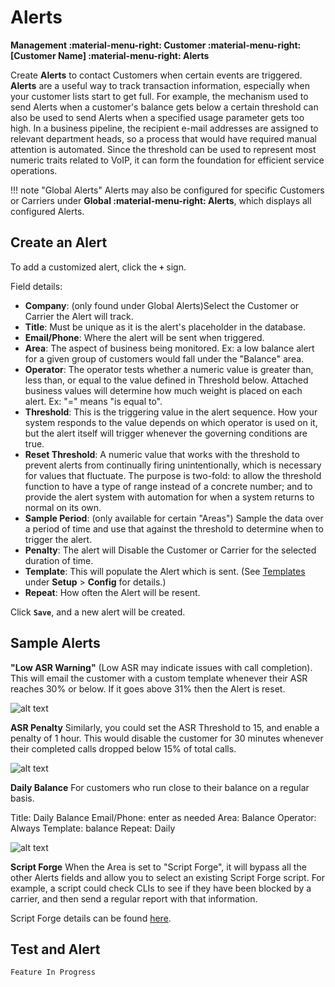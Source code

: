 # Alerts
**Management :material-menu-right: Customer :material-menu-right: [Customer Name] :material-menu-right: Alerts**

Create **Alerts** to contact Customers when certain events are triggered. **Alerts** are a useful way to track transaction information, especially when your customer lists start to get full.  For example, the mechanism used to send Alerts when a customer's balance gets below a certain threshold can also be used to send Alerts when a specified usage parameter gets too high.  In a business pipeline, the recipient e-mail addresses are assigned to relevant department heads, so a process that would have required manual attention is automated. Since the threshold can be used to represent most numeric traits related to VoIP, it can form the foundation for efficient service operations.

!!! note "Global Alerts"
    Alerts may also be configured for specific Customers or Carriers under **Global :material-menu-right: Alerts**, which displays all configured Alerts.

## Create an Alert
To add a customized alert, click the **`+`** sign. 

Field details:

* **Company**: (only found under Global Alerts)Select the Customer or Carrier the Alert will track.
* **Title**: Must be unique as it is the alert's placeholder in the database.
* **Email/Phone**: Where the alert will be sent when triggered.
* **Area**: The aspect of business being monitored. Ex: a low balance alert for a given group of customers would fall under the "Balance" area.
* **Operator**: The operator tests whether a numeric value is greater than, less than, or equal to the value defined in Threshold below. Attached business values will determine how much weight is placed on each alert. Ex: "=" means "is equal to".
* **Threshold**: This is the triggering value in the alert sequence.  How your system responds to the value depends on which operator is used on it, but the alert itself will trigger whenever the governing conditions are true.
* **Reset Threshold**: A numeric value that works with the threshold to prevent alerts from continually firing unintentionally, which is necessary for values that fluctuate. The purpose is two-fold: to allow the threshold function to have a type of range instead of a concrete number; and to provide the alert system with automation for when a system returns to normal on its own.
* **Sample Period**: (only available for certain "Areas") Sample the data over a period of time and use that against the threshold to determine when to trigger the alert. 
* **Penalty**: The alert will Disable the Customer or Carrier for the selected duration of time. 
* **Template**: This will populate the Alert which is sent. (See [Templates](https://docs.connexcs.com/setup/config/templates/) under **Setup** > **Config** for details.)
* **Repeat**: How often the Alert will be resent. 

Click **`Save`**, and a new alert will be created.

## Sample Alerts

**"Low ASR Warning"** (Low ASR may indicate issues with call completion). This will email the customer with a custom template whenever their ASR reaches 30% or below. If it goes above 31% then the Alert is reset.

   ![alt text][alerts-sample1]

**ASR Penalty**
Similarly, you could set the ASR Threshold to 15, and enable a penalty of 1 hour. This would disable the customer for 30 minutes whenever their completed calls dropped below 15% of total calls. 

   ![alt text][alerts-sample2]

**Daily Balance** For customers who run close to their balance on a regular basis. 

Title: Daily Balance
Email/Phone: enter as needed
Area: Balance
Operator: Always
Template: balance
Repeat: Daily

   ![alt text][alerts-sample3]

**Script Forge** 
When the Area is set to "Script Forge", it will bypass all the other Alerts fields and allow you to select an existing Script Forge script. For example, a script could check CLIs to see if they have been blocked by a carrier, and then send a regular report with that information. 

Script Forge details can be found [here](https://docs.connexcs.com/developers/scriptforge/). 


## Test and Alert
`Feature In Progress`


[alerts-sample1]: /customer/img/alerts-sample1.png "Alert Sample 1"
[alerts-sample2]: /customer/img/alerts-sample2.png "Alert Sample 2"
[alerts-sample3]: /customer/img/alerts-sample3.png "Alert Sample 3"
